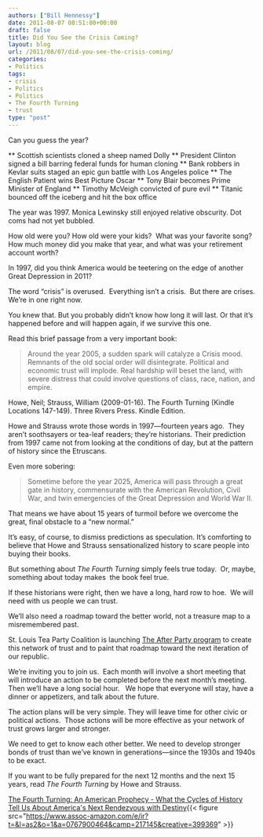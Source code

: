 ```yaml
---
authors: ["Bill Hennessy"]
date: 2011-08-07 08:51:00+00:00
draft: false
title: Did You See the Crisis Coming?
layout: blog
url: /2011/08/07/did-you-see-the-crisis-coming/
categories:
- Politics
tags:
- crisis
- Politics
- Politics
- The Fourth Turning
- trust
type: "post"
---
```


Can you guess the year?




** Scottish scientists cloned a sheep named Dolly
** President Clinton signed a bill barring federal funds for human cloning
** Bank robbers in Kevlar suits staged an epic gun battle with Los Angeles police
** The English Patient wins Best Picture Oscar
** Tony Blair becomes Prime Minister of England
** Timothy McVeigh convicted of pure evil
** Titanic bounced off the iceberg and hit the box office


The year was 1997. Monica Lewinsky still enjoyed relative obscurity. Dot coms had not yet bubbled.

How old were you? How old were your kids?  What was your favorite song? How much money did you make that year, and what was your retirement account worth?

In 1997, did you think America would be teetering on the edge of another Great Depression in 2011?

The word “crisis” is overused.  Everything isn’t a crisis.  But there are crises. We’re in one right now.

You knew that. But you probably didn’t know how long it will last. Or that it’s happened before and will happen again, if we survive this one.

Read this brief passage from a very important book:



> Around the year 2005, a sudden spark will catalyze a Crisis mood. Remnants of the old social order will disintegrate. Political and economic trust will implode. Real hardship will beset the land, with severe distress that could involve questions of class, race, nation, and empire.

Howe, Neil; Strauss, William (2009-01-16). The Fourth Turning (Kindle Locations 147-149). Three Rivers Press. Kindle Edition.



Howe and Strauss wrote those words in 1997—fourteen years ago.  They aren’t soothsayers or tea-leaf readers; they’re historians. Their prediction from 1997 came not from looking at the conditions of day, but at the pattern of history since the Etruscans.

Even more sobering:



> Sometime before the year 2025, America will pass through a great gate in history, commensurate with the American Revolution, Civil War, and twin emergencies of the Great Depression and World War II.



That means we have about 15 years of turmoil before we overcome the great, final obstacle to a “new normal.”

It’s easy, of course, to dismiss predictions as speculation. It’s comforting to believe that Howe and Strauss sensationalized history to scare people into buying their books.

But something about _The Fourth Turning_ simply feels true today.  Or, maybe, something about today makes  the book feel true.

If these historians were right, then we have a long, hard row to hoe.  We will need with us people we can trust.

We’ll also need a roadmap toward the better world, not a treasure map to a misremembered past.

St. Louis Tea Party Coalition is launching [The After Party program](https://stlouisteaparty.com/category/the-after-party/) to create this network of trust and to paint that roadmap toward the next iteration of our republic.

We’re inviting you to join us.  Each month will involve a short meeting that will introduce an action to be completed before the next month’s meeting.  Then we’ll have a long social hour.   We hope that everyone will stay, have a dinner or appetizers, and talk about the future.

The action plans will be very simple. They will leave time for other civic or political actions.  Those actions will be more effective as your network of trust grows larger and stronger.

We need to get to know each other better. We need to develop stronger bonds of trust than we’ve known in generations—since the 1930s and 1940s to be exact.

If you want to be fully prepared for the next 12 months and the next 15 years, read _The Fourth Turning_ by Howe and Strauss.

[The Fourth Turning: An American Prophecy - What the Cycles of History Tell Us About America's Next Rendezvous with Destiny](https://www.amazon.com/gp/product/0767900464/ref=as_li_ss_tl?ie=UTF8&tag=hennesssview-20&linkCode=as2&camp=217145&creative=399369&creativeASIN=0767900464){{< figure src="https://www.assoc-amazon.com/e/ir?t=&l=as2&o=1&a=0767900464&camp=217145&creative=399369" >}}

